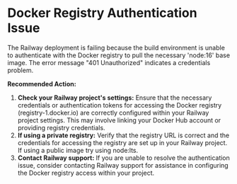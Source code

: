# Docker Registry Authentication Issue

The Railway deployment is failing because the build environment is unable to authenticate with the Docker registry to pull the necessary 'node:16' base image. The error message "401 Unauthorized" indicates a credentials problem.

**Recommended Action:**

1. **Check your Railway project's settings:** Ensure that the necessary credentials or authentication tokens for accessing the Docker registry (registry-1.docker.io) are correctly configured within your Railway project settings.  This may involve linking your Docker Hub account or providing registry credentials.
2.  **If using a private registry:** Verify that the registry URL is correct and the credentials for accessing the registry are set up in your Railway project. If using a public image try using node:lts.
3. **Contact Railway support:** If you are unable to resolve the authentication issue, consider contacting Railway support for assistance in configuring the Docker registry access within your project.